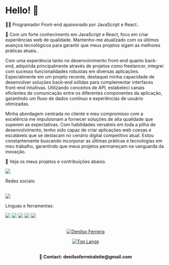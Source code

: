 # Hello! :rocket:

👨‍💻 Programador Front-end apaixonado por JavaScript e React..

🚀 Com um forte conhecimento em JavaScript e React, foco em criar experiências web de qualidade. Mantenho-me atualizado com os últimos avanços tecnológicos para garantir que meus projetos sigam as melhores práticas atuais..

Com uma experiência tanto no desenvolvimento front-end quanto back-end, adquirida principalmente através de projetos como freelancer, integrei com sucesso funcionalidades robustas em diversas aplicações. Especialmente em um projeto recente, destaquei minha capacidade de desenvolver soluções back-end sólidas para complementar interfaces front-end intuitivas. Utilizando conceitos de API, estabeleci canais eficientes de comunicação entre os diferentes componentes da aplicação, garantindo um fluxo de dados contínuo e experiências de usuário otimizadas.

Minha abordagem centrada no cliente e meu compromisso com a excelência me impulsionam a fornecer soluções de alta qualidade que superem as expectativas. Com habilidades versáteis em toda a pilha de desenvolvimento, tenho sido capaz de criar aplicações web coesas e escaláveis que se destacam no cenário digital competitivo atual. Estou constantemente buscando incorporar as últimas práticas e tecnologias em meu trabalho, garantindo que meus projetos permaneçam na vanguarda da inovação.

📁 Veja os meus projetos e contribuições abaixo.

<div>
<a href="https://github.com/DenilsoferreiraL?tab=repositories"><img src="https://img.shields.io/badge/GitHub-100000?style=for-the-badge&logo=github&logoColor=white"/></a>
  <br/>
<p>Redes sociais: </p>
    <br/>
<a href="https://www.linkedin.com/in/denilso-ferreira-leite/"><img src="https://img.shields.io/badge/LinkedIn-0077B5?style=for-the-badge&logo=linkedin&logoColor=white"/></a>
<br/>
  
Línguas e ferramentas:

<div >
<img src="https://img.shields.io/badge/HTML5-E34F26?style=for-the-badge&logo=html5&logoColor=white"> 
<img src="https://img.shields.io/badge/CSS3-1572B6?style=for-the-badge&logo=css3&logoColor=white">
<img src="https://img.shields.io/badge/JavaScript-F7DF1E?style=for-the-badge&logo=javascript&logoColor=black">
<img src="https://img.shields.io/badge/Node.js-43853D?style=for-the-badge&logo=node.js&logoColor=white">
<img src="https://img.shields.io/badge/React-20232A?style=for-the-badge&logo=react&logoColor=61DAFB"></div>
<br/>
<div align=center>
  
[![Denilso Ferreira](https://github-readme-stats.vercel.app/api?username=DenilsoferreiraL)](https://github.com/anuraghazra/github-readme-stats )


[![Top Langs](https://github-readme-stats.vercel.app/api/top-langs/?username=DenilsoferreiraL)](https://github.com/anuraghazra/github-readme-stats)

<br/>
📧 <strong>Contact:<strong> denilsoferreiraleite@gmail.com
</div>

